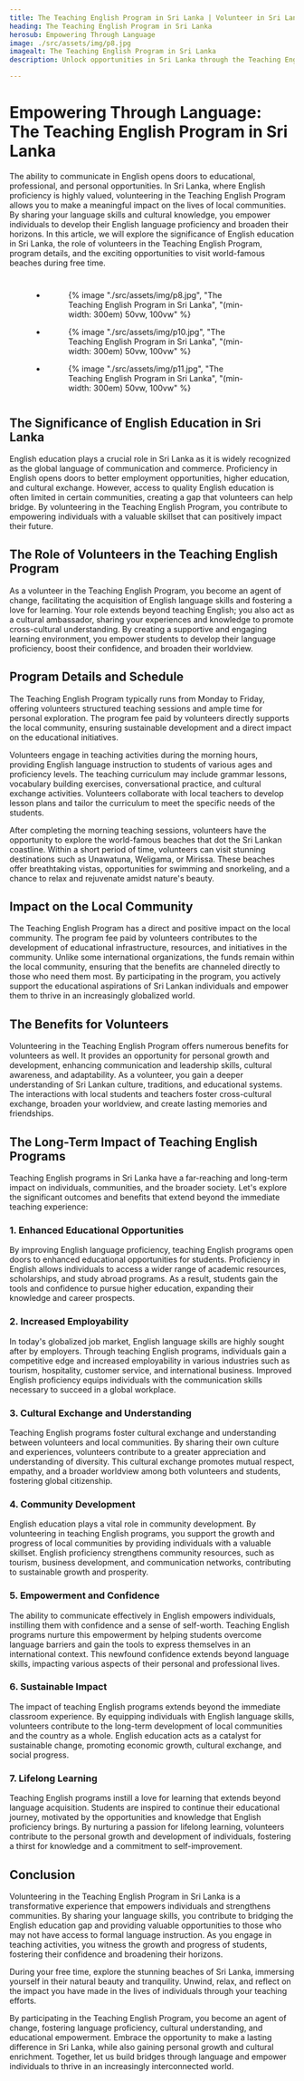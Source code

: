 ```yaml
---
title: The Teaching English Program in Sri Lanka | Volunteer in Sri Lanka
heading: The Teaching English Program in Sri Lanka
herosub: Empowering Through Language
image: ./src/assets/img/p8.jpg
imagealt: The Teaching English Program in Sri Lanka
description: Unlock opportunities in Sri Lanka through the Teaching English Program. Empower local communities by sharing language skills, broadening horizons, and making a meaningful impact. Explore the significance of English education, the role of volunteers, program details, and enjoy leisure time at world-famous beaches.

---
```


<h1 class="h2 section-title " >Empowering Through Language: The Teaching English Program in Sri Lanka</h1>

The ability to communicate in English opens doors to educational, professional, and personal opportunities. In Sri Lanka, where English proficiency is highly valued, volunteering in the Teaching English Program allows you to make a meaningful impact on the lives of local communities. By sharing your language skills and cultural knowledge, you empower individuals to develop their English language proficiency and broaden their horizons. In this article, we will explore the significance of English education in Sri Lanka, the role of volunteers in the Teaching English Program, program details, and the exciting opportunities to visit world-famous beaches during free time.

<div id="Gallery">

<ul class="gallery-list" style="
    margin: 8%;
">

<li class="gallery-item">
  <figure class="gallery-image">
    {% image "./src/assets/img/p8.jpg", "The Teaching English Program in Sri Lanka", "(min-width: 300em) 50vw, 100vw" %}
  </figure>
</li>

<li class="gallery-item">
  <figure class="gallery-image">
    {% image "./src/assets/img/p10.jpg", "The Teaching English Program in Sri Lanka", "(min-width: 300em) 50vw, 100vw" %}
  </figure>
</li>

<li class="gallery-item">
  <figure class="gallery-image">
    {% image "./src/assets/img/p11.jpg", "The Teaching English Program in Sri Lanka", "(min-width: 300em) 50vw, 100vw" %}
  </figure>
</li>


</ul>
</div>

<h2 class="h3 section-title " >The Significance of English Education in Sri Lanka</h2>

English education plays a crucial role in Sri Lanka as it is widely recognized as the global language of communication and commerce. Proficiency in English opens doors to better employment opportunities, higher education, and cultural exchange. However, access to quality English education is often limited in certain communities, creating a gap that volunteers can help bridge. By volunteering in the Teaching English Program, you contribute to empowering individuals with a valuable skillset that can positively impact their future.


<h2 class="h3 section-title " >The Role of Volunteers in the Teaching English Program</h2>

As a volunteer in the Teaching English Program, you become an agent of change, facilitating the acquisition of English language skills and fostering a love for learning. Your role extends beyond teaching English; you also act as a cultural ambassador, sharing your experiences and knowledge to promote cross-cultural understanding. By creating a supportive and engaging learning environment, you empower students to develop their language proficiency, boost their confidence, and broaden their worldview.

<h2 class="h3 section-title " >Program Details and Schedule</h2>

The Teaching English Program typically runs from Monday to Friday, offering volunteers structured teaching sessions and ample time for personal exploration. The program fee paid by volunteers directly supports the local community, ensuring sustainable development and a direct impact on the educational initiatives.

Volunteers engage in teaching activities during the morning hours, providing English language instruction to students of various ages and proficiency levels. The teaching curriculum may include grammar lessons, vocabulary building exercises, conversational practice, and cultural exchange activities. Volunteers collaborate with local teachers to develop lesson plans and tailor the curriculum to meet the specific needs of the students.

After completing the morning teaching sessions, volunteers have the opportunity to explore the world-famous beaches that dot the Sri Lankan coastline. Within a short period of time, volunteers can visit stunning destinations such as Unawatuna, Weligama, or Mirissa. These beaches offer breathtaking vistas, opportunities for swimming and snorkeling, and a chance to relax and rejuvenate amidst nature's beauty.

<h2 class="h3 section-title " >Impact on the Local Community</h2>

The Teaching English Program has a direct and positive impact on the local community. The program fee paid by volunteers contributes to the development of educational infrastructure, resources, and initiatives in the community. Unlike some international organizations, the funds remain within the local community, ensuring that the benefits are channeled directly to those who need them most. By participating in the program, you actively support the educational aspirations of Sri Lankan individuals and empower them to thrive in an increasingly globalized world.

<h2 class="h3 section-title " >The Benefits for Volunteers</h2>

Volunteering in the Teaching English Program offers numerous benefits for volunteers as well. It provides an opportunity for personal growth and development, enhancing communication and leadership skills, cultural awareness, and adaptability. As a volunteer, you gain a deeper understanding of Sri Lankan culture, traditions, and educational systems. The interactions with local students and teachers foster cross-cultural exchange, broaden your worldview, and create lasting memories and friendships.

<h2 class="h3 section-title " >The Long-Term Impact of Teaching English Programs</h2>

Teaching English programs in Sri Lanka have a far-reaching and long-term impact on individuals, communities, and the broader society. Let's explore the significant outcomes and benefits that extend beyond the immediate teaching experience:

<div class="margin-l-1">
<h3 class="h4 section-title unset-align" >1. Enhanced Educational Opportunities</h3>

By improving English language proficiency, teaching English programs open doors to enhanced educational opportunities for students. Proficiency in English allows individuals to access a wider range of academic resources, scholarships, and study abroad programs. As a result, students gain the tools and confidence to pursue higher education, expanding their knowledge and career prospects.


<h3 class="h4 section-title unset-align" >2. Increased Employability</h3>

In today's globalized job market, English language skills are highly sought after by employers. Through teaching English programs, individuals gain a competitive edge and increased employability in various industries such as tourism, hospitality, customer service, and international business. Improved English proficiency equips individuals with the communication skills necessary to succeed in a global workplace.

<h3 class="h4 section-title unset-align" >3. Cultural Exchange and Understanding</h3>

Teaching English programs foster cultural exchange and understanding between volunteers and local communities. By sharing their own culture and experiences, volunteers contribute to a greater appreciation and understanding of diversity. This cultural exchange promotes mutual respect, empathy, and a broader worldview among both volunteers and students, fostering global citizenship.

<h3 class="h4 section-title unset-align" >4. Community Development</h3>

English education plays a vital role in community development. By volunteering in teaching English programs, you support the growth and progress of local communities by providing individuals with a valuable skillset. English proficiency strengthens community resources, such as tourism, business development, and communication networks, contributing to sustainable growth and prosperity.

<h3 class="h4 section-title unset-align" >5. Empowerment and Confidence</h3>

The ability to communicate effectively in English empowers individuals, instilling them with confidence and a sense of self-worth. Teaching English programs nurture this empowerment by helping students overcome language barriers and gain the tools to express themselves in an international context. This newfound confidence extends beyond language skills, impacting various aspects of their personal and professional lives.

<h3 class="h4 section-title unset-align" >6. Sustainable Impact</h3>

The impact of teaching English programs extends beyond the immediate classroom experience. By equipping individuals with English language skills, volunteers contribute to the long-term development of local communities and the country as a whole. English education acts as a catalyst for sustainable change, promoting economic growth, cultural exchange, and social progress.

<h3 class="h4 section-title unset-align" >7. Lifelong Learning</h3>

Teaching English programs instill a love for learning that extends beyond language acquisition. Students are inspired to continue their educational journey, motivated by the opportunities and knowledge that English proficiency brings. By nurturing a passion for lifelong learning, volunteers contribute to the personal growth and development of individuals, fostering a thirst for knowledge and a commitment to self-improvement.

</div>

<h2 class="h3 section-title " >Conclusion</h2>

Volunteering in the Teaching English Program in Sri Lanka is a transformative experience that empowers individuals and strengthens communities. By sharing your language skills, you contribute to bridging the English education gap and providing valuable opportunities to those who may not have access to formal language instruction. As you engage in teaching activities, you witness the growth and progress of students, fostering their confidence and broadening their horizons.

During your free time, explore the stunning beaches of Sri Lanka, immersing yourself in their natural beauty and tranquility. Unwind, relax, and reflect on the impact you have made in the lives of individuals through your teaching efforts.

By participating in the Teaching English Program, you become an agent of change, fostering language proficiency, cultural understanding, and educational empowerment. Embrace the opportunity to make a lasting difference in Sri Lanka, while also gaining personal growth and cultural enrichment. Together, let us build bridges through language and empower individuals to thrive in an increasingly interconnected world.

<!-- <div id="Gallery">

<ul class="gallery-list" style="
    margin: 8%;
">

<li class="gallery-item">
  <figure class="gallery-image">
    {% image "./src/assets/img/cc/21.jpg", "Sri Lanka Turtle Conservation Volunteers", "(min-width: 300em) 50vw, 100vw" %}
  </figure>
</li>

<li class="gallery-item">
  <figure class="gallery-image">
    {% image "./src/assets/img/cc/3.jpg", "Sri Lanka Turtle Conservation Volunteers", "(min-width: 300em) 50vw, 100vw" %}
  </figure>
</li>

<li class="gallery-item">
  <figure class="gallery-image">
    {% image "./src/assets/img/cc/17.jpg", "Sri Lanka Turtle Conservation Volunteers", "(min-width: 300em) 50vw, 100vw" %}
  </figure>
</li>

<li class="gallery-item">
  <figure class="gallery-image">
    {% image "./src/assets/img/cc/19.jpg", "Sri Lanka Turtle Conservation Volunteers", "(min-width: 300em) 50vw, 100vw" %}
  </figure>
</li>

<li class="gallery-item">
  <figure class="gallery-image">
    {% image "./src/assets/img/cc/20.jpg", "Sri Lanka Turtle Conservation Volunteers", "(min-width: 300em) 50vw, 100vw" %}
  </figure>
</li>

</ul>
</div> -->